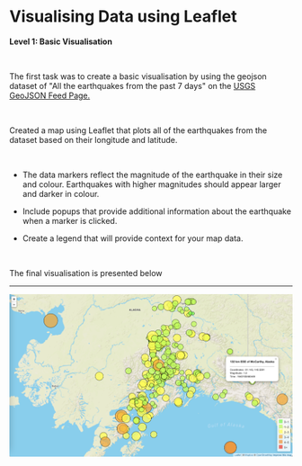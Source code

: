 # **Visualising Data using Leaflet**

**Level 1: Basic Visualisation**

<br>

The first task was to create a basic visualisation by using the geojson dataset of "All the earthquakes from the past 7 days" on the <a href="https://earthquake.usgs.gov/earthquakes/feed/v1.0/geojson.php" >USGS GeoJSON Feed Page.</a>

<br>

Created a map using Leaflet that plots all of the earthquakes from the dataset based on their longitude and latitude.

<br>

* The data markers reflect the magnitude of the earthquake in their size and colour. Earthquakes with higher magnitudes should appear larger and darker in colour.


* Include popups that provide additional information about the earthquake when a marker is clicked.


* Create a legend that will provide context for your map data.

<br>

The final visualisation is presented below
<hr>

![](images/task1.png)


<br>

